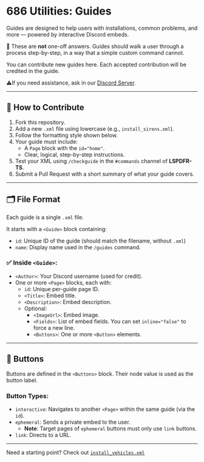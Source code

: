 # 686 Utilities: Guides

Guides are designed to help users with installations, common problems, and more — powered by interactive Discord embeds.

📌 These are **not** one-off answers. Guides should walk a user through a process step-by-step, in a way that a simple custom command cannot.

You can contribute new guides here. Each accepted contribution will be credited in the guide. 

⚠️If you need assistance, ask in our [Discord Server](https://discord.com/invite/gyw5rDHCfr).

---

## 🚀 How to Contribute

1. Fork this repository.
2. Add a new `.xml` file using lowercase (e.g., `install_sirens.xml`).
3. Follow the formatting style shown below.
4. Your guide must include:
   - A `Page` block with the `id="home"`.
   - Clear, logical, step-by-step instructions.
5. Test your XML using `/checkguide` in the `#commands` channel of **LSPDFR-TS**.
6. Submit a Pull Request with a short summary of what your guide covers.

---

## 🗂️ File Format

Each guide is a single `.xml` file.

It starts with a `<Guide>` block containing:
- `id`: Unique ID of the guide (should match the filename, without `.xml`)
- `name`: Display name used in the `/guides` command.

### ✅ Inside `<Guide>`:

- `<Author>`: Your Discord username (used for credit).
- One or more `<Page>` blocks, each with:
  - `id`: Unique per-guide page ID.
  - `<Title>`: Embed title.
  - `<Description>`: Embed description.
  - Optional:
    - `<ImageUrl>`: Embed image.
    - `<Fields>`: List of embed fields. You can set `inline="false"` to force a new line.
    - `<Buttons>`: One or more `<Button>` elements.

---

## 🔘 Buttons

Buttons are defined in the `<Buttons>` block. Their node value is used as the button label.

### Button Types:

- `interactive`: Navigates to another `<Page>` within the same guide (via the `id`).
- `ephemeral`: Sends a private embed to the user.  
   - **Note**: Target pages of `ephemeral` buttons must only use `link` buttons.
- `link`: Directs to a URL.

---

Need a starting point? Check out [`install_vehicles.xml`](https://github.com/686-Utilities/686-Utilities-Translations/blob/main/en-GB/Guides/install_vehicles.xml)
